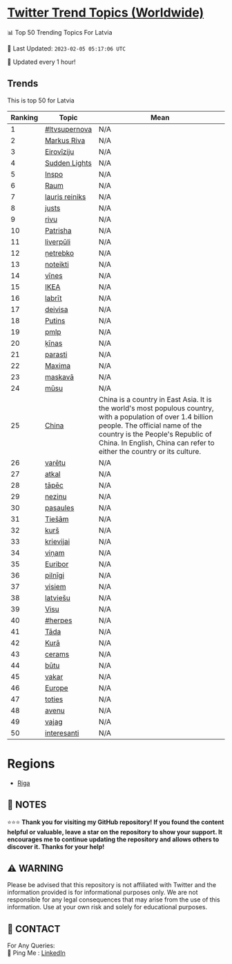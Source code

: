 [Twitter Trend Topics (Worldwide)](https://github.com/ErcinDedeoglu/Twitter-Trend-Topics)
==========


📊 Top 50 Trending Topics For Latvia

📆 Last Updated: `2023-02-05 05:17:06 UTC`

🔧 Updated every 1 hour!


## Trends

This is top 50 for Latvia

| Ranking | Topic | Mean |
| ------- | ------------ | ------------ |
| 1 | [#ltvsupernova](http://twitter.com/search?q=%23ltvsupernova) | N/A |
| 2 | [Markus Riva](http://twitter.com/search?q=Markus+Riva) | N/A |
| 3 | [Eirovīziju](http://twitter.com/search?q=Eirov%c4%abziju) | N/A |
| 4 | [Sudden Lights](http://twitter.com/search?q=Sudden+Lights) | N/A |
| 5 | [Inspo](http://twitter.com/search?q=Inspo) | N/A |
| 6 | [Raum](http://twitter.com/search?q=Raum) | N/A |
| 7 | [lauris reiniks](http://twitter.com/search?q=lauris+reiniks) | N/A |
| 8 | [justs](http://twitter.com/search?q=justs) | N/A |
| 9 | [rivu](http://twitter.com/search?q=rivu) | N/A |
| 10 | [Patrisha](http://twitter.com/search?q=Patrisha) | N/A |
| 11 | [liverpūli](http://twitter.com/search?q=liverp%c5%abli) | N/A |
| 12 | [ņetrebko](http://twitter.com/search?q=%c5%86etrebko) | N/A |
| 13 | [noteikti](http://twitter.com/search?q=noteikti) | N/A |
| 14 | [vīnes](http://twitter.com/search?q=v%c4%abnes) | N/A |
| 15 | [IKEA](http://twitter.com/search?q=IKEA) | N/A |
| 16 | [labrīt](http://twitter.com/search?q=labr%c4%abt) | N/A |
| 17 | [deivisa](http://twitter.com/search?q=deivisa) | N/A |
| 18 | [Putins](http://twitter.com/search?q=Putins) | N/A |
| 19 | [pmlp](http://twitter.com/search?q=pmlp) | N/A |
| 20 | [ķīnas](http://twitter.com/search?q=%c4%b7%c4%abnas) | N/A |
| 21 | [parasti](http://twitter.com/search?q=parasti) | N/A |
| 22 | [Maxima](http://twitter.com/search?q=Maxima) | N/A |
| 23 | [maskavā](http://twitter.com/search?q=maskav%c4%81) | N/A |
| 24 | [mūsu](http://twitter.com/search?q=m%c5%absu) | N/A |
| 25 | [China](http://twitter.com/search?q=China) | China is a country in East Asia. It is the world's most populous country, with a population of over 1.4 billion people. The official name of the country is the People's Republic of China. In English, China can refer to either the country or its culture. |
| 26 | [varētu](http://twitter.com/search?q=var%c4%93tu) | N/A |
| 27 | [atkal](http://twitter.com/search?q=atkal) | N/A |
| 28 | [tāpēc](http://twitter.com/search?q=t%c4%81p%c4%93c) | N/A |
| 29 | [nezinu](http://twitter.com/search?q=nezinu) | N/A |
| 30 | [pasaules](http://twitter.com/search?q=pasaules) | N/A |
| 31 | [Tiešām](http://twitter.com/search?q=Tie%c5%a1%c4%81m) | N/A |
| 32 | [kurš](http://twitter.com/search?q=kur%c5%a1) | N/A |
| 33 | [krievijai](http://twitter.com/search?q=krievijai) | N/A |
| 34 | [viņam](http://twitter.com/search?q=vi%c5%86am) | N/A |
| 35 | [Euribor](http://twitter.com/search?q=Euribor) | N/A |
| 36 | [pilnīgi](http://twitter.com/search?q=piln%c4%abgi) | N/A |
| 37 | [visiem](http://twitter.com/search?q=visiem) | N/A |
| 38 | [latviešu](http://twitter.com/search?q=latvie%c5%a1u) | N/A |
| 39 | [Visu](http://twitter.com/search?q=Visu) | N/A |
| 40 | [#herpes](http://twitter.com/search?q=%23herpes) | N/A |
| 41 | [Tāda](http://twitter.com/search?q=T%c4%81da) | N/A |
| 42 | [Kurā](http://twitter.com/search?q=Kur%c4%81) | N/A |
| 43 | [cerams](http://twitter.com/search?q=cerams) | N/A |
| 44 | [būtu](http://twitter.com/search?q=b%c5%abtu) | N/A |
| 45 | [vakar](http://twitter.com/search?q=vakar) | N/A |
| 46 | [Europe](http://twitter.com/search?q=Europe) | N/A |
| 47 | [toties](http://twitter.com/search?q=toties) | N/A |
| 48 | [avenu](http://twitter.com/search?q=avenu) | N/A |
| 49 | [vajag](http://twitter.com/search?q=vajag) | N/A |
| 50 | [interesanti](http://twitter.com/search?q=interesanti) | N/A |



# Regions

* [Riga](</Latvia/Riga.md>)



## 📝 NOTES

⭐⭐⭐ **Thank you for visiting my GitHub repository! If you found the content helpful or valuable, leave a star on the repository to show your support. It encourages me to continue updating the repository and allows others to discover it. Thanks for your help!**


## ⚠️ WARNING

Please be advised that this repository is not affiliated with Twitter and the information provided is for informational purposes only. We are not responsible for any legal consequences that may arise from the use of this information. Use at your own risk and solely for educational purposes.


## 📨 CONTACT

 For Any Queries:  
            🏓 Ping Me : [LinkedIn](https://www.linkedin.com/in/ercindedeoglu/)
